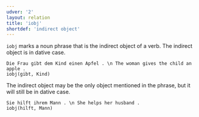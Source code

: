 ```yaml
---
udver: '2'
layout: relation
title: 'iobj'
shortdef: 'indirect object'
---
```


`iobj` marks a noun phrase that is the indirect object of a verb. The indirect object is in dative case.

~~~ sdparse
Die Frau gibt dem Kind einen Apfel . \n The woman gives the child an apple .
iobj(gibt, Kind)
~~~

The indirect object may be the only object mentioned in the phrase, but it will still be in dative case.

~~~ sdparse
Sie hilft ihrem Mann . \n She helps her husband .
iobj(hilft, Mann)
~~~

